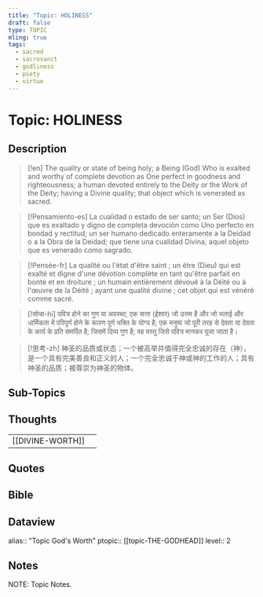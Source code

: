 ```yaml
---
title: "Topic: HOLINESS"
draft: false
type: TOPIC
mling: true
tags:
  - sacred
  - sacrosanct
  - godliness
  - piety
  - virtue
---
```

# Topic: HOLINESS
## Description
>[!en]
>The quality or state of being holy; a Being (God) Who is exalted and worthy of complete devotion as One perfect in goodness and righteousness; a human devoted entirely to the Deity or the Work of the Deity; having a Divine quality; that object which is venerated as sacred.

>[!Pensamiento-es]
>La cualidad o estado de ser santo; un Ser (Dios) que es exaltado y digno de completa devoción como Uno perfecto en bondad y rectitud; un ser humano dedicado enteramente a la Deidad o a la Obra de la Deidad; que tiene una cualidad Divina; aquel objeto que es venerado como sagrado.

>[!Pensée-fr]
>La qualité ou l'état d'être saint ; un être (Dieu) qui est exalté et digne d'une dévotion complète en tant qu'être parfait en bonté et en droiture ; un humain entièrement dévoué à la Déité ou à l'œuvre de la Déité ; ayant une qualité divine ; cet objet qui est vénéré comme sacré.

>[!सोचा-hi]
>पवित्र होने का गुण या अवस्था; एक सत्ता (ईश्वर) जो उत्तम है और जो भलाई और धार्मिकता में परिपूर्ण होने के कारण पूर्ण भक्ति के योग्य है; एक मनुष्य जो पूरी तरह से देवता या देवता के कार्य के प्रति समर्पित है; जिसमें दिव्य गुण है; वह वस्तु जिसे पवित्र मानकर पूजा जाता है।

>[!思考-zh]
>神圣的品质或状态；一个被高举并值得完全忠诚的存在（神），是一个具有完美善良和正义的人；一个完全忠诚于神或神的工作的人；具有神圣的品质；被尊崇为神圣的物体。


## Sub-Topics


## Thoughts
|     |     |
| --- | --- |
| [[DIVINE-WORTH]] |


## Quotes


## Bible

## Dataview
alias:: "Topic God's Worth"
ptopic:: [[topic-THE-GODHEAD]]
level:: 2

## Notes
NOTE: Topic Notes.